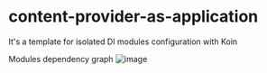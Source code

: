 # content-provider-as-application

It's a template for isolated DI modules configuration with Koin

Modules dependency graph
![image](https://user-images.githubusercontent.com/32288941/168312250-41591a23-6ba4-454f-b0d7-0d07cc8da5de.png)
